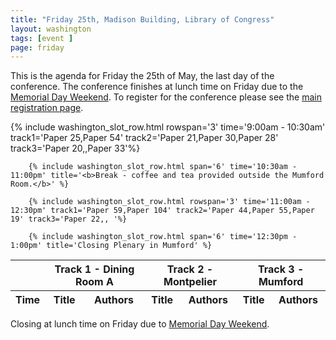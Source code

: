 ```yaml
---
title: "Friday 25th, Madison Building, Library of Congress"
layout: washington
tags: [event ]
page: friday
---
```


This is the agenda for Friday the 25th of May, the last day of the conference. The conference finishes at lunch time on Friday due to the [Memorial Day Weekend][memorial]. To register for the conference please see the [main registration page][washington-registration].

<table class="api-table">
  <thead>
    <tr>
      <th></th>
      <th colspan="2">Track 1 - Dining Room A</th>
      <th colspan="2">Track 2 - Montpelier</th>
      <th colspan="2">Track 3 - Mumford</th>
     </tr>
    <tr>
      <th>Time</th>
      <th>Title</th>
      <th>Authors</th>
      <th>Title</th>
      <th>Authors</th>
      <th>Title</th>
      <th>Authors</th>
    </tr>
  </thead>
  <tbody>
        {% include washington_slot_row.html rowspan='3' time='9:00am - 10:30am' track1='Paper 25,Paper 54' track2='Paper 21,Paper 30,Paper 28' track3='Paper 20,,Paper 33'%}

        {% include washington_slot_row.html span='6' time='10:30am - 11:00pm' title='<b>Break - coffee and tea provided outside the Mumford Room.</b>' %}

        {% include washington_slot_row.html rowspan='3' time='11:00am - 12:30pm' track1='Paper 59,Paper 104' track2='Paper 44,Paper 55,Paper 19' track3='Paper 22,, '%}

        {% include washington_slot_row.html span='6' time='12:30pm - 1:00pm' title='Closing Plenary in Mumford' %}
  </tbody>
</table>

Closing at lunch time on Friday due to [Memorial Day Weekend][memorial].

[memorial]: https://en.wikipedia.org/wiki/Memorial_Day
[washington-registration]: https://www.eventbrite.com/e/2018-iiif-conference-in-washington-tickets-44377905510
